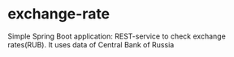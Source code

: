 # exchange-rate
Simple Spring Boot application: REST-service to check exchange rates(RUB). It uses data of Central Bank of Russia 
